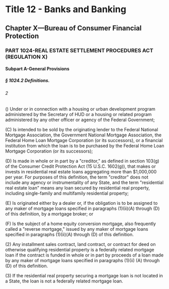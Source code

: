 
# Title 12 - Banks and Banking
## Chapter X—Bureau of Consumer Financial Protection
### PART 1024-REAL ESTATE SETTLEMENT PROCEDURES ACT (REGULATION X)
#### Subpart A-General Provisions
##### § 1024.2 Definitions.
###### 2

() Under or in connection with a housing or urban development program administered by the Secretary of HUD or a housing or related program administered by any other officer or agency of the Federal Government;

(C) Is intended to be sold by the originating lender to the Federal National Mortgage Association, the Government National Mortgage Association, the Federal Home Loan Mortgage Corporation (or its successors), or a financial institution from which the loan is to be purchased by the Federal Home Loan Mortgage Corporation (or its successors);

(D) Is made in whole or in part by a "creditor," as defined in section 103(g) of the Consumer Credit Protection Act (15 U.S.C. 1602(g)), that makes or invests in residential real estate loans aggregating more than $1,000,000 per year. For purposes of this definition, the term "creditor" does not include any agency or instrumentality of any State, and the term "residential real estate loan" means any loan secured by residential real property, including single-family and multifamily residential property;

(E) Is originated either by a dealer or, if the obligation is to be assigned to any maker of mortgage loans specified in paragraphs (1)(ii)(A) through (D) of this definition, by a mortgage broker; or

(F) Is the subject of a home equity conversion mortgage, also frequently called a "reverse mortgage," issued by any maker of mortgage loans specified in paragraphs (1)(ii)(A) through (D) of this definition.

(2) Any installment sales contract, land contract, or contract for deed on otherwise qualifying residential property is a federally related mortgage loan if the contract is funded in whole or in part by proceeds of a loan made by any maker of mortgage loans specified in paragraphs (1)(ii) (A) through (D) of this definition.

(3) If the residential real property securing a mortgage loan is not located in a State, the loan is not a federally related mortgage loan.
